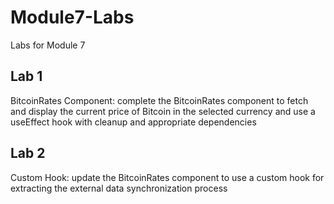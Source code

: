 # Module7-Labs
Labs for Module 7
## Lab 1
BitcoinRates Component: complete the BitcoinRates component to fetch and display the current price of Bitcoin in the selected currency 
and use a useEffect hook with cleanup and appropriate dependencies
## Lab 2
Custom Hook: update the BitcoinRates component to use a custom hook for extracting the external data synchronization process
